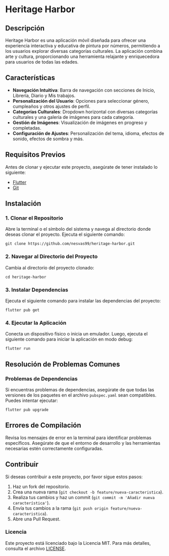 # Heritage Harbor

## Descripción
Heritage Harbor es una aplicación móvil diseñada para ofrecer una experiencia interactiva y educativa de pintura por números, permitiendo a los usuarios explorar diversas categorías culturales. La aplicación combina arte y cultura, proporcionando una herramienta relajante y enriquecedora para usuarios de todas las edades.

## Características
- **Navegación Intuitiva**: Barra de navegación con secciones de Inicio, Librería, Diario y Mis trabajos.
- **Personalización del Usuario**: Opciones para seleccionar género, cumpleaños y otros ajustes de perfil.
- **Categorías Culturales**: Dropdown horizontal con diversas categorías culturales y una galería de imágenes para cada categoría.
- **Gestión de Imágenes**: Visualización de imágenes en progreso y completadas.
- **Configuración de Ajustes**: Personalización del tema, idioma, efectos de sonido, efectos de sombra y más.

## Requisitos Previos
Antes de clonar y ejecutar este proyecto, asegúrate de tener instalado lo siguiente:
- [Flutter](https://flutter.dev/docs/get-started/install)
- [Git](https://git-scm.com/)

## Instalación

### 1. Clonar el Repositorio
Abre la terminal o el símbolo del sistema y navega al directorio donde deseas clonar el proyecto. Ejecuta el siguiente comando:
```
git clone https://github.com/nesvas99/heritage-harbor.git
```
### 2. Navegar al Directorio del Proyecto
Cambia al directorio del proyecto clonado:
```
cd heritage-harbor
```
### 3. Instalar Dependencias
Ejecuta el siguiente comando para instalar las dependencias del proyecto:
```
flutter pub get
```
### 4. Ejecutar la Aplicación
Conecta un dispositivo físico o inicia un emulador. Luego, ejecuta el siguiente comando para iniciar la aplicación en modo debug:
```
flutter run
```
## Resolución de Problemas Comunes
### Problemas de Dependencias
Si encuentras problemas de dependencias, asegúrate de que todas las versiones de los paquetes en el archivo ```pubspec.yaml``` sean compatibles. Puedes intentar ejecutar:
```
flutter pub upgrade
```
## Errores de Compilación
Revisa los mensajes de error en la terminal para identificar problemas específicos. Asegúrate de que el entorno de desarrollo y las herramientas necesarias estén correctamente configuradas.

## Contribuir
Si deseas contribuir a este proyecto, por favor sigue estos pasos:
1. Haz un fork del repositorio.
2. Crea una nueva rama (```git checkout -b feature/nueva-caracteristica```).
3. Realiza tus cambios y haz un commit (```git commit -m 'Añadir nueva característica'```).
4. Envía tus cambios a la rama (```git push origin feature/nueva-caracteristica```).
5. Abre una Pull Request.

### Licencia
Este proyecto está licenciado bajo la Licencia MIT. Para más detalles, consulta el archivo [LICENSE]([URL](https://github.com/nesvas99/heritage-harbor/blob/main/LICENSE.md)).
